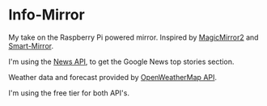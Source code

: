 # Info-Mirror
My take on the Raspberry Pi powered mirror.
Inspired by [MagicMirror2](https://github.com/MichMich/MagicMirror) and [Smart-Mirror](https://github.com/HackerHouseYT/Smart-Mirror).

I'm using the [News API](https://newsapi.org/google-news-api), to get the Google News top stories section. 

Weather data and forecast provided by [OpenWeatherMap API](https://home.openweathermap.org/api_keys).

I'm using the free tier for both API's. 
